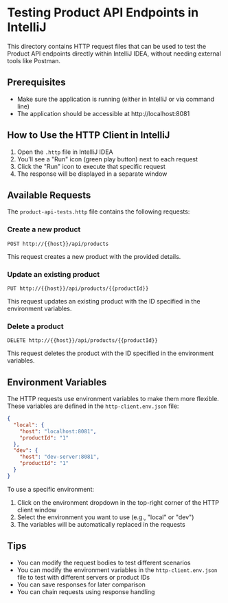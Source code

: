 # Testing Product API Endpoints in IntelliJ

This directory contains HTTP request files that can be used to test the Product API endpoints directly within IntelliJ IDEA, without needing external tools like Postman.

## Prerequisites

- Make sure the application is running (either in IntelliJ or via command line)
- The application should be accessible at http://localhost:8081

## How to Use the HTTP Client in IntelliJ

1. Open the `.http` file in IntelliJ IDEA
2. You'll see a "Run" icon (green play button) next to each request
3. Click the "Run" icon to execute that specific request
4. The response will be displayed in a separate window

## Available Requests

The `product-api-tests.http` file contains the following requests:

### Create a new product
```
POST http://{{host}}/api/products
```
This request creates a new product with the provided details.

### Update an existing product
```
PUT http://{{host}}/api/products/{{productId}}
```
This request updates an existing product with the ID specified in the environment variables.

### Delete a product
```
DELETE http://{{host}}/api/products/{{productId}}
```
This request deletes the product with the ID specified in the environment variables.

## Environment Variables

The HTTP requests use environment variables to make them more flexible. These variables are defined in the `http-client.env.json` file:

```json
{
  "local": {
    "host": "localhost:8081",
    "productId": "1"
  },
  "dev": {
    "host": "dev-server:8081",
    "productId": "1"
  }
}
```

To use a specific environment:
1. Click on the environment dropdown in the top-right corner of the HTTP client window
2. Select the environment you want to use (e.g., "local" or "dev")
3. The variables will be automatically replaced in the requests

## Tips

- You can modify the request bodies to test different scenarios
- You can modify the environment variables in the `http-client.env.json` file to test with different servers or product IDs
- You can save responses for later comparison
- You can chain requests using response handling
